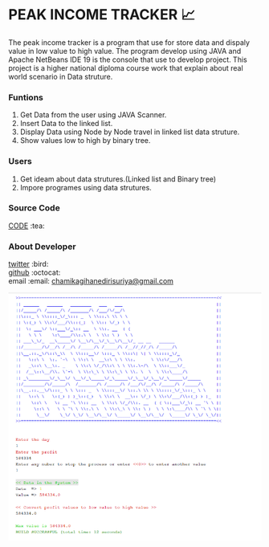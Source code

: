 # PEAK INCOME TRACKER :chart_with_upwards_trend:

The peak income tracker is a program that use for store data and dispaly value in low value to high value.
The program develop using JAVA and Apache NetBeans IDE 19 is the console that use to develop project.
This project is a higher national diploma course work that explain about real world scenario in Data struture.<br>
<h3>Funtions</h3>

1. Get Data from the user using JAVA Scanner.
2. Insert Data to the linked list.
3. Display Data using Node by Node travel in linked list data struture.
4. Show values low to high by binary tree.

<h3>Users</h3>

1. Get ideam about data strutures.(Linked list and Binary tree)
2. Impore programes using data strutures.

<h3>Source Code</h3>

[CODE](src/businessstrategyshowing_programme/BusinessStrategyShowing_Programme.java) \:tea:

<h3>About Developer</h3>

[twitter](https://twitter.com/Chamika_gihan_) \:bird: <br>
[github](https://github.com/TrakaWhyyy) \:octocat: <br>
email \:email: chamikagihanedirisuriya@gmail.com <br>

![alt text](https://github.com/TrakaWhyyy/Peak_Income_Tracker/blob/master/TerminalView.png?raw=true)
